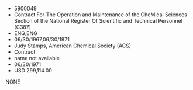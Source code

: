 * 5900049
* Contract For-The Operation and Maintenance        of the CheMical Sciences Section of the           National Register Of Scientific and Technical     Personnel (C387)
* ENG,ENG
* 06/30/1967,06/30/1971
* Judy Stamps, American Chemical Society (ACS)
* Contract
*   name not available
* 06/30/1971
* USD 299,114.00

NONE